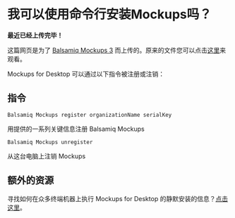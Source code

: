 # 我可以使用命令行安装Mockups吗？


**最近已经上传完毕！** 
   
这篇网页是为了 [Balsamiq Mockups 3](https://balsamiq.com/products/mockups/) 而上传的。原来的文件您可以点击[这里](http://media.balsamiq.com/files/Balsamiq_Mockups_v1-v2_Docs.pdf)来观看。  

Mockups for Desktop 可以通过以下指令被注册或注销：

## 指令

```
Balsamiq Mockups register organizationName serialKey
```

用提供的一系列关键信息注册 Balsamiq Mockups

```
Balsamiq Mockups unregister
```

从这台电脑上注销 Mockups

## 额外的资源

寻找如何在众多终端机器上执行 Mockups for Desktop 的静默安装的信息？[点击这里](http://support.balsamiq.com/customer/portal/articles/133390)。
